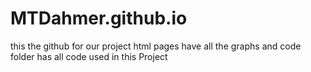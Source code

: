 # MTDahmer.github.io

this the github for our project html pages have all the graphs and code folder has all code used in this Project 

